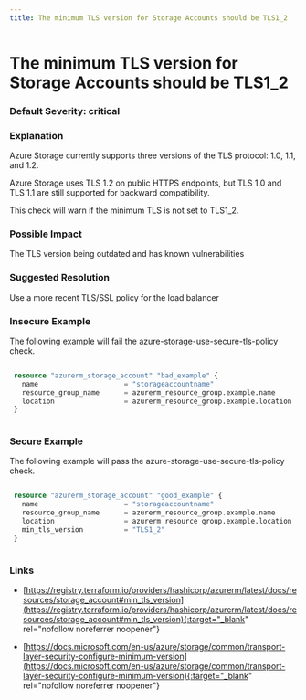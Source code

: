```yaml
---
title: The minimum TLS version for Storage Accounts should be TLS1_2
---
```


# The minimum TLS version for Storage Accounts should be TLS1_2

### Default Severity: <span class="severity critical">critical</span>

### Explanation

Azure Storage currently supports three versions of the TLS protocol: 1.0, 1.1, and 1.2. 

Azure Storage uses TLS 1.2 on public HTTPS endpoints, but TLS 1.0 and TLS 1.1 are still supported for backward compatibility.

This check will warn if the minimum TLS is not set to TLS1_2.

### Possible Impact
The TLS version being outdated and has known vulnerabilities

### Suggested Resolution
Use a more recent TLS/SSL policy for the load balancer


### Insecure Example

The following example will fail the azure-storage-use-secure-tls-policy check.
```terraform

 resource "azurerm_storage_account" "bad_example" {
   name                     = "storageaccountname"
   resource_group_name      = azurerm_resource_group.example.name
   location                 = azurerm_resource_group.example.location
 }
 
```



### Secure Example

The following example will pass the azure-storage-use-secure-tls-policy check.
```terraform

 resource "azurerm_storage_account" "good_example" {
   name                     = "storageaccountname"
   resource_group_name      = azurerm_resource_group.example.name
   location                 = azurerm_resource_group.example.location
   min_tls_version          = "TLS1_2"
 }
 
```



### Links


- [https://registry.terraform.io/providers/hashicorp/azurerm/latest/docs/resources/storage_account#min_tls_version](https://registry.terraform.io/providers/hashicorp/azurerm/latest/docs/resources/storage_account#min_tls_version){:target="_blank" rel="nofollow noreferrer noopener"}

- [https://docs.microsoft.com/en-us/azure/storage/common/transport-layer-security-configure-minimum-version](https://docs.microsoft.com/en-us/azure/storage/common/transport-layer-security-configure-minimum-version){:target="_blank" rel="nofollow noreferrer noopener"}



